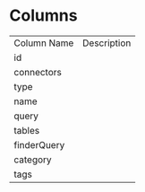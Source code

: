 # Columns  

<table>
	<tr><td>Column Name</td><td>Description</td></tr>
	<tr><td>id</td><td></td></tr>
	<tr><td>connectors</td><td></td></tr>
	<tr><td>type</td><td></td></tr>
	<tr><td>name</td><td></td></tr>
	<tr><td>query</td><td></td></tr>
	<tr><td>tables</td><td></td></tr>
	<tr><td>finderQuery</td><td></td></tr>
	<tr><td>category</td><td></td></tr>
	<tr><td>tags</td><td></td></tr>
</table>